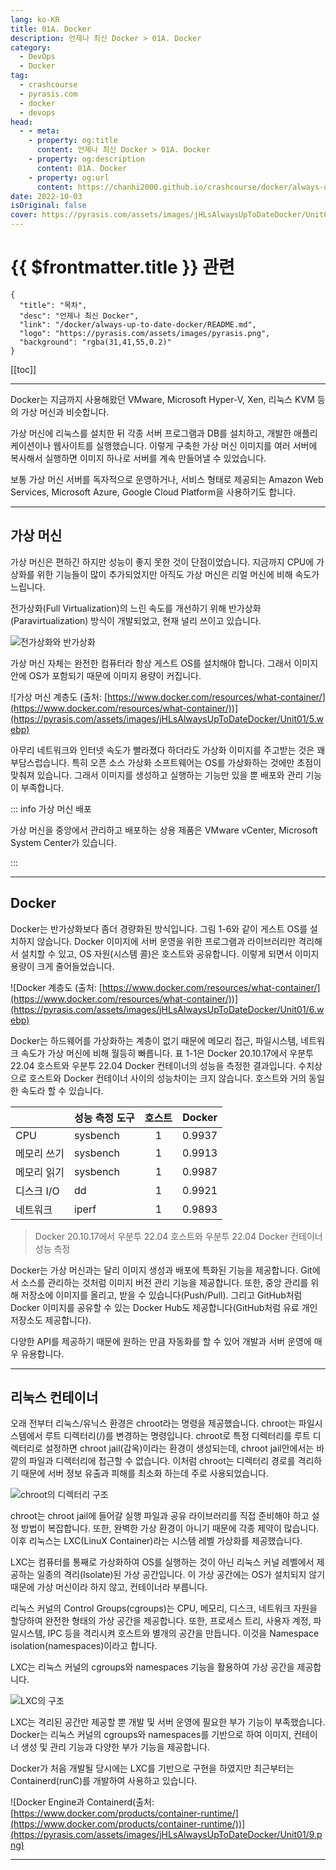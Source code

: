 ```yaml
---
lang: ko-KR
title: 01A. Docker
description: 언제나 최신 Docker > 01A. Docker
category: 
  - DevOps
  - Docker
tag: 
  - crashcourse
  - pyrasis.com
  - docker
  - devops
head:
  - - meta:
    - property: og:title
      content: 언제나 최신 Docker > 01A. Docker
    - property: og:description
      content: 01A. Docker
    - property: og:url
      content: https://chanhi2000.github.io/crashcourse/docker/always-up-to-date-docker/01A.html
date: 2022-10-03
isOriginal: false
cover: https://pyrasis.com/assets/images/jHLsAlwaysUpToDateDocker/Unit01/4.png
---
```


# {{ $frontmatter.title }} 관련

```component VPCard
{
  "title": "목차",
  "desc": "언제나 최신 Docker",
  "link": "/docker/always-up-to-date-docker/README.md",
  "logo": "https://pyrasis.com/assets/images/pyrasis.png",
  "background": "rgba(31,41,55,0.2)"
}
```

[[toc]]

---

<SiteInfo
  name="1장 - 1. 가상 머신과 Docker"
  desc="언제나 최신 Docker"
  url="https://pyrasis.com/jHLsAlwaysUpToDateDocker/Unit01/01"
  logo="https://pyrasis.com/assets/images/pyrasis.png"
  preview="https://pyrasis.com/assets/images/jHLsAlwaysUpToDateDocker/Unit01/4.png"/>

Docker는 지금까지 사용해왔던 VMware, Microsoft Hyper-V, Xen, 리눅스 KVM 등의 가상 머신과 비슷합니다.

가상 머신에 리눅스를 설치한 뒤 각종 서버 프로그램과 DB를 설치하고, 개발한 애플리케이션이나 웹사이트를 실행했습니다. 이렇게 구축한 가상 머신 이미지를 여러 서버에 복사해서 실행하면 이미지 하나로 서버를 계속 만들어낼 수 있었습니다.

보통 가상 머신 서버를 독자적으로 운영하거나, 서비스 형태로 제공되는 Amazon Web Services, Microsoft Azure, Google Cloud Platform을 사용하기도 합니다.

---

## 가상 머신

가상 머신은 편하긴 하지만 성능이 좋지 못한 것이 단점이었습니다. 지금까지 CPU에 가상화를 위한 기능들이 많이 추가되었지만 아직도 가상 머신은 리얼 머신에 비해 속도가 느립니다.

전가상화(Full Virtualization)의 느린 속도를 개선하기 위해 반가상화(Paravirtualization) 방식이 개발되었고, 현재 널리 쓰이고 있습니다.

![전가상화와 반가상화](https://pyrasis.com/assets/images/jHLsAlwaysUpToDateDocker/Unit01/4.png)

가상 머신 자체는 완전한 컴퓨터라 항상 게스트 OS를 설치해야 합니다. 그래서 이미지 안에 OS가 포함되기 때문에 이미지 용량이 커집니다.

![가상 머신 계층도 (출처: [<FontIcon icon="fa-brands fa-docker"/>https://www.docker.com/resources/what-container/](https://www.docker.com/resources/what-container/))](https://pyrasis.com/assets/images/jHLsAlwaysUpToDateDocker/Unit01/5.webp)

아무리 네트워크와 인터넷 속도가 빨라졌다 하더라도 가상화 이미지를 주고받는 것은 꽤 부담스럽습니다. 특히 오픈 소스 가상화 소프트웨어는 OS를 가상화하는 것에만 초점이 맞춰져 있습니다. 그래서 이미지를 생성하고 실행하는 기능만 있을 뿐 배포와 관리 기능이 부족합니다.

::: info 가상 머신 배포

가상 머신을 중앙에서 관리하고 배포하는 상용 제품은 VMware vCenter, Microsoft System Center가 있습니다.

:::

---

## Docker

Docker는 반가상화보다 좀더 경량화된 방식입니다. 그림 1-6와 같이 게스트 OS를 설치하지 않습니다. Docker 이미지에 서버 운영을 위한 프로그램과 라이브러리만 격리해서 설치할 수 있고, OS 자원(시스템 콜)은 호스트와 공유합니다. 이렇게 되면서 이미지 용량이 크게 줄어들었습니다.

![Docker 계층도 (출처: [<FontIcon icon="fa-brands fa-docker"/>https://www.docker.com/resources/what-container/](https://www.docker.com/resources/what-container/))](https://pyrasis.com/assets/images/jHLsAlwaysUpToDateDocker/Unit01/6.webp)

Docker는 하드웨어를 가상화하는 계층이 없기 때문에 메모리 접근, 파일시스템, 네트워크 속도가 가상 머신에 비해 월등히 빠릅니다. 표 1-1은 Docker 20.10.17에서 우분투 22.04 호스트와 우분투 22.04 Docker 컨테이너의 성능을 측정한 결과입니다. 수치상으로 호스트와 Docker 컨테이너 사이의 성능차이는 크지 않습니다. 호스트와 거의 동일한 속도라 할 수 있습니다.

| | 성능 측정 도구 | 호스트 | Docker |
| :--- | :--- | :---: | :---: |
| CPU | sysbench | 1 | 0.9937 |
| 메모리 쓰기 | sysbench | 1 | 0.9913 |
| 메모리 읽기 | sysbench | 1 | 0.9987 |
| 디스크 I/O | dd | 1 | 0.9921 |
| 네트워크 | iperf | 1 | 0.9893 |

> Docker 20.10.17에서 우분투 22.04 호스트와 우분투 22.04 Docker 컨테이너 성능 측정

Docker는 가상 머신과는 달리 이미지 생성과 배포에 특화된 기능을 제공합니다. Git에서 소스를 관리하는 것처럼 이미지 버전 관리 기능을 제공합니다. 또한, 중앙 관리를 위해 저장소에 이미지를 올리고, 받을 수 있습니다(Push/Pull). 그리고 GitHub처럼 Docker 이미지를 공유할 수 있는 Docker Hub도 제공합니다(GitHub처럼 유료 개인 저장소도 제공합니다).

다양한 API를 제공하기 때문에 원하는 만큼 자동화를 할 수 있어 개발과 서버 운영에 매우 유용합니다.

---

## 리눅스 컨테이너

오래 전부터 리눅스/유닉스 환경은 chroot라는 명령을 제공했습니다. chroot는 파일시스템에서 루트 디렉터리(/)를 변경하는 명령입니다. chroot로 특정 디렉터리를 루트 디렉터리로 설정하면 chroot jail(감옥)이라는 환경이 생성되는데, chroot jail안에서는 바깥의 파일과 디렉터리에 접근할 수 없습니다. 이처럼 chroot는 디렉터리 경로를 격리하기 때문에 서버 정보 유출과 피해를 최소화 하는데 주로 사용되었습니다.

![chroot의 디렉터리 구조](https://pyrasis.com/assets/images/jHLsAlwaysUpToDateDocker/Unit01/7.png)

chroot는 chroot jail에 들어갈 실행 파일과 공유 라이브러리를 직접 준비해야 하고 설정 방법이 복잡합니다. 또한, 완벽한 가상 환경이 아니기 때문에 각종 제약이 많습니다. 이후 리눅스는 LXC(LinuX Container)라는 시스템 레벨 가상화를 제공했습니다.

LXC는 컴퓨터를 통째로 가상화하여 OS를 실행하는 것이 아닌 리눅스 커널 레벨에서 제공하는 일종의 격리(Isolate)된 가상 공간입니다. 이 가상 공간에는 OS가 설치되지 않기 때문에 가상 머신이라 하지 않고, 컨테이너라 부릅니다.

리눅스 커널의 Control Groups(cgroups)는 CPU, 메모리, 디스크, 네트워크 자원을 할당하여 완전한 형태의 가상 공간을 제공합니다. 또한, 프로세스 트리, 사용자 계정, 파일시스템, IPC 등을 격리시켜 호스트와 별개의 공간을 만듭니다. 이것을 Namespace isolation(namespaces)이라고 합니다.

LXC는 리눅스 커널의 cgroups와 namespaces 기능을 활용하여 가상 공간을 제공합니다.

![LXC의 구조](https://pyrasis.com/assets/images/jHLsAlwaysUpToDateDocker/Unit01/8.png)

LXC는 격리된 공간만 제공할 뿐 개발 및 서버 운영에 필요한 부가 기능이 부족했습니다. Docker는 리눅스 커널의 cgroups와 namespaces를 기반으로 하여 이미지, 컨테이너 생성 및 관리 기능과 다양한 부가 기능을 제공합니다.

Docker가 처음 개발될 당시에는 LXC를 기반으로 구현을 하였지만 최근부터는 Containerd(runC)를 개발하여 사용하고 있습니다.

![Docker Engine과 Containerd(출처: [<FontIcon icon="fa-brands fa-docker"/>https://www.docker.com/products/container-runtime/](https://www.docker.com/products/container-runtime/))](https://pyrasis.com/assets/images/jHLsAlwaysUpToDateDocker/Unit01/9.png)

---
